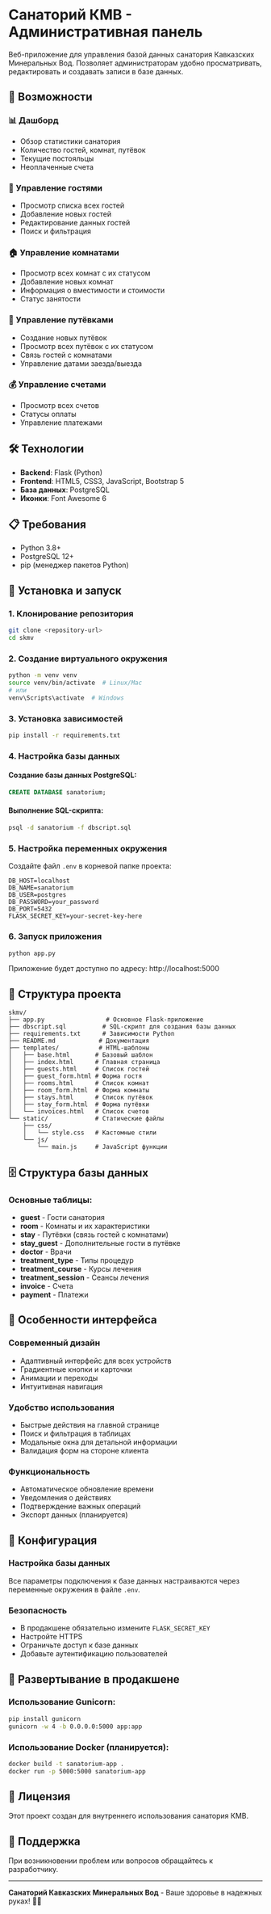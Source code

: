# Санаторий КМВ - Административная панель

Веб-приложение для управления базой данных санатория Кавказских Минеральных Вод. Позволяет администраторам удобно просматривать, редактировать и создавать записи в базе данных.

## 🏥 Возможности

### 📊 Дашборд
- Обзор статистики санатория
- Количество гостей, комнат, путёвок
- Текущие постояльцы
- Неоплаченные счета

### 👥 Управление гостями
- Просмотр списка всех гостей
- Добавление новых гостей
- Редактирование данных гостей
- Поиск и фильтрация

### 🏠 Управление комнатами
- Просмотр всех комнат с их статусом
- Добавление новых комнат
- Информация о вместимости и стоимости
- Статус занятости

### 📅 Управление путёвками
- Создание новых путёвок
- Просмотр всех путёвок с их статусом
- Связь гостей с комнатами
- Управление датами заезда/выезда

### 💰 Управление счетами
- Просмотр всех счетов
- Статусы оплаты
- Управление платежами

## 🛠 Технологии

- **Backend**: Flask (Python)
- **Frontend**: HTML5, CSS3, JavaScript, Bootstrap 5
- **База данных**: PostgreSQL
- **Иконки**: Font Awesome 6

## 📋 Требования

- Python 3.8+
- PostgreSQL 12+
- pip (менеджер пакетов Python)

## 🚀 Установка и запуск

### 1. Клонирование репозитория
```bash
git clone <repository-url>
cd skmv
```

### 2. Создание виртуального окружения
```bash
python -m venv venv
source venv/bin/activate  # Linux/Mac
# или
venv\Scripts\activate  # Windows
```

### 3. Установка зависимостей
```bash
pip install -r requirements.txt
```

### 4. Настройка базы данных

#### Создание базы данных PostgreSQL:
```sql
CREATE DATABASE sanatorium;
```

#### Выполнение SQL-скрипта:
```bash
psql -d sanatorium -f dbscript.sql
```

### 5. Настройка переменных окружения

Создайте файл `.env` в корневой папке проекта:
```env
DB_HOST=localhost
DB_NAME=sanatorium
DB_USER=postgres
DB_PASSWORD=your_password
DB_PORT=5432
FLASK_SECRET_KEY=your-secret-key-here
```

### 6. Запуск приложения
```bash
python app.py
```

Приложение будет доступно по адресу: http://localhost:5000

## 📁 Структура проекта

```
skmv/
├── app.py                 # Основное Flask-приложение
├── dbscript.sql          # SQL-скрипт для создания базы данных
├── requirements.txt      # Зависимости Python
├── README.md            # Документация
├── templates/           # HTML-шаблоны
│   ├── base.html       # Базовый шаблон
│   ├── index.html      # Главная страница
│   ├── guests.html     # Список гостей
│   ├── guest_form.html # Форма гостя
│   ├── rooms.html      # Список комнат
│   ├── room_form.html  # Форма комнаты
│   ├── stays.html      # Список путёвок
│   ├── stay_form.html  # Форма путёвки
│   └── invoices.html   # Список счетов
└── static/             # Статические файлы
    ├── css/
    │   └── style.css   # Кастомные стили
    └── js/
        └── main.js     # JavaScript функции
```

## 🗄 Структура базы данных

### Основные таблицы:
- **guest** - Гости санатория
- **room** - Комнаты и их характеристики
- **stay** - Путёвки (связь гостей с комнатами)
- **stay_guest** - Дополнительные гости в путёвке
- **doctor** - Врачи
- **treatment_type** - Типы процедур
- **treatment_course** - Курсы лечения
- **treatment_session** - Сеансы лечения
- **invoice** - Счета
- **payment** - Платежи

## 🎨 Особенности интерфейса

### Современный дизайн
- Адаптивный интерфейс для всех устройств
- Градиентные кнопки и карточки
- Анимации и переходы
- Интуитивная навигация

### Удобство использования
- Быстрые действия на главной странице
- Поиск и фильтрация в таблицах
- Модальные окна для детальной информации
- Валидация форм на стороне клиента

### Функциональность
- Автоматическое обновление времени
- Уведомления о действиях
- Подтверждение важных операций
- Экспорт данных (планируется)

## 🔧 Конфигурация

### Настройка базы данных
Все параметры подключения к базе данных настраиваются через переменные окружения в файле `.env`.

### Безопасность
- В продакшене обязательно измените `FLASK_SECRET_KEY`
- Настройте HTTPS
- Ограничьте доступ к базе данных
- Добавьте аутентификацию пользователей

## 🚀 Развертывание в продакшене

### Использование Gunicorn:
```bash
pip install gunicorn
gunicorn -w 4 -b 0.0.0.0:5000 app:app
```

### Использование Docker (планируется):
```bash
docker build -t sanatorium-app .
docker run -p 5000:5000 sanatorium-app
```

## 📝 Лицензия

Этот проект создан для внутреннего использования санатория КМВ.

## 🤝 Поддержка

При возникновении проблем или вопросов обращайтесь к разработчику.

---

**Санаторий Кавказских Минеральных Вод** - Ваше здоровье в надежных руках! 🏥✨ 